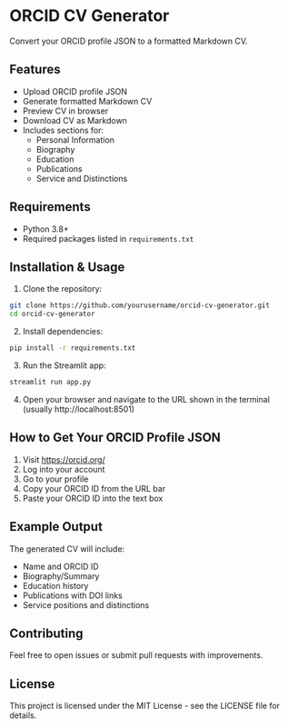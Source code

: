 # ORCID CV Generator

Convert your ORCID profile JSON to a formatted Markdown CV.

## Features

- Upload ORCID profile JSON
- Generate formatted Markdown CV
- Preview CV in browser
- Download CV as Markdown
- Includes sections for:
  - Personal Information
  - Biography
  - Education
  - Publications
  - Service and Distinctions

## Requirements

- Python 3.8+
- Required packages listed in `requirements.txt`

## Installation & Usage

1. Clone the repository:
```bash
git clone https://github.com/yourusername/orcid-cv-generator.git
cd orcid-cv-generator
```

2. Install dependencies:
```bash
pip install -r requirements.txt
```

3. Run the Streamlit app:
```bash
streamlit run app.py
```

4. Open your browser and navigate to the URL shown in the terminal (usually http://localhost:8501)

## How to Get Your ORCID Profile JSON

1. Visit https://orcid.org/
2. Log into your account
3. Go to your profile
4. Copy your ORCID ID from the URL bar
5. Paste your ORCID ID into the text box

## Example Output

The generated CV will include:
- Name and ORCID ID
- Biography/Summary
- Education history
- Publications with DOI links
- Service positions and distinctions

## Contributing

Feel free to open issues or submit pull requests with improvements.

## License

This project is licensed under the MIT License - see the LICENSE file for details.
